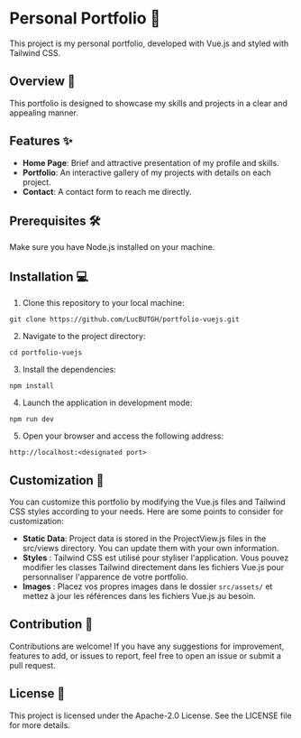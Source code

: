 # Personal Portfolio 🚀

This project is my personal portfolio, developed with Vue.js and styled with Tailwind CSS.

## Overview 📝

This portfolio is designed to showcase my skills and projects in a clear and appealing manner.

## Features ✨

- **Home Page**: Brief and attractive presentation of my profile and skills.
- **Portfolio**: An interactive gallery of my projects with details on each project.
- **Contact**: A contact form to reach me directly.

## Prerequisites 🛠️

Make sure you have Node.js installed on your machine.

## Installation 💻

1. Clone this repository to your local machine:

```git clone https://github.com/LucBUTGH/portfolio-vuejs.git```


2. Navigate to the project directory:

```cd portfolio-vuejs```


3. Install the dependencies:

```npm install```


4. Launch the application in development mode:

```npm run dev```


5. Open your browser and access the following address:

```http://localhost:<designated port>```

## Customization 🎨

You can customize this portfolio by modifying the Vue.js files and Tailwind CSS styles according to your needs. Here are some points to consider for customization:

- **Static Data**: Project data is stored in the ProjectView.js files in the src/views directory. You can update them with your own information.
- **Styles** : Tailwind CSS est utilisé pour styliser l'application. Vous pouvez modifier les classes Tailwind directement dans les fichiers Vue.js pour personnaliser l'apparence de votre portfolio.
- **Images** : Placez vos propres images dans le dossier `src/assets/` et mettez à jour les références dans les fichiers Vue.js au besoin.

## Contribution 🤝

Contributions are welcome! If you have any suggestions for improvement, features to add, or issues to report, feel free to open an issue or submit a pull request.

## License 📜

This project is licensed under the Apache-2.0 License. See the LICENSE file for more details.


